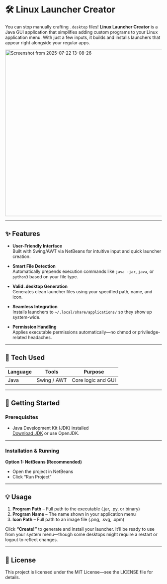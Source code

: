# 🛠️ Linux Launcher Creator

You can stop manually crafting `.desktop` files! **Linux Launcher Creator** is a Java GUI application that simplifies adding custom programs to your Linux application menu. With just a few inputs, it builds and installs launchers that appear right alongside your regular apps.

<img width="829" height="535" alt="Screenshot from 2025-07-22 13-08-26" src="https://github.com/user-attachments/assets/044eaa3a-c608-44b7-b069-cd8e49bb5185" />

---

## ✨ Features

- **User-Friendly Interface**  
  Built with Swing/AWT via NetBeans for intuitive input and quick launcher creation.

- **Smart File Detection**  
  Automatically prepends execution commands like `java -jar`, `java`, or `python3` based on your file type.

- **Valid .desktop Generation**  
  Generates clean launcher files using your specified path, name, and icon.

- **Seamless Integration**  
  Installs launchers to `~/.local/share/applications/` so they show up system-wide.

- **Permission Handling**  
  Applies executable permissions automatically—no chmod or priviledge-related headaches.

---

## 🧱 Tech Used

| Language | Tools          | Purpose                          |
|----------|----------------|----------------------------------|
| Java     | Swing / AWT    | Core logic and GUI               |

---

## 🏁 Getting Started

### Prerequisites

- Java Development Kit (JDK) installed  
  [Download JDK](https://www.oracle.com/java/technologies/javase-downloads.html) or use OpenJDK.

---

### Installation & Running

**Option 1: NetBeans (Recommended)**  
- Open the project in NetBeans  
- Click “Run Project”

---

## 💡 Usage

1. **Program Path** – Full path to the executable (.jar, .py, or binary)  
2. **Program Name** – The name shown in your application menu  
3. **Icon Path** – Full path to an image file (.png, .svg, .xpm)  

Click **“Create!”** to generate and install your launcher. It’ll be ready to use from your system menu—though some desktops might require a restart or logout to reflect changes.

---

## 📄 License

This project is licensed under the MIT License—see the LICENSE file for details.

